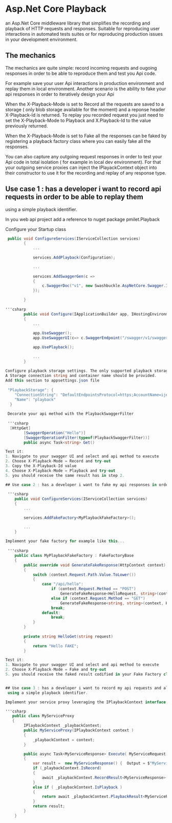 # Asp.Net Core Playback
an Asp.Net Core middleware library that simplifies the recording and playback of HTTP requests and responses. Suitable for reproducing user interactions in automated tests suites or for reproducing production issues in your development environment.

## The mechanics
The mechanics are quite simple: record incoming requests and ougoing responses in order to be able to reproduce them and test you Api code. 

For example save your user Api interactions in production environment and replay them in local environment.
Another scenario is the ability to fake  your api responses in order to iteratively design  your Api  

When the X-Playback-Mode is set to Record all the requests are saved to a storage ( only blob storage available for the moment) and a reponse header X-Playback-Id is returned.
To replay you recorded request you just need to set the X-Playback-Mode to Playback and X.Playback-Id to the value previously returned.

When the X-Playback-Mode is set to Fake all the responses can be faked by registering a playback factory class where you can easily fake all the responses.

You can also capture any outgoing request responses in order to test your Api code in total isolation ( for example in local dev environment). For that your outgoing service proxies can inject the IPlayackContext object into their constructor to use it for the recording and replay of any response type. 

## Use case 1 : has a developer i want to record api requests in order to be able to replay them
 using a simple playback identifier.
 
 In you web api project add a reference to nuget package pmilet.Playback
 
 Configure your Startup class 
 
```csharp
 public void ConfigureServices(IServiceCollection services)
        {
            ...
            
            services.AddPlayback(Configuration);

            ...
            
            services.AddSwaggerGen(c =>
            {
                c.SwaggerDoc("v1", new Swashbuckle.AspNetCore.Swagger.Info { Title = "My API", Version = "v1" });
            });

        }
        
'''csharp        
        public void Configure(IApplicationBuilder app, IHostingEnvironment env, ILoggerFactory loggerFactory)
        {
            ...
            
            app.UseSwagger();
            app.UseSwaggerUI(c=> c.SwaggerEndpoint("/swagger/v1/swagger.json", "My API V1"));

            app.UsePlayback();
      
            ...
        }
        
Configure playback storage settings. The only supported playback storage service (for the moment) is Azure Blob Storage.
A Storage connection string and container name should be provided.
Add this section to appsettings.json file
 
 "PlaybackStorage": {
    "ConnectionString": "DefaultEndpointsProtocol=https;AccountName=ijewels;AccountKey=gB0hTWJoD+QZ4Wmipn1cZjt9vKqZJ9bABy7z/zDBDT3Dgojr2sMzRgGDW/sGa5CG//Ah4O7saJClGSWH/7VgIg==;EndpointSuffix=core.windows.net",
    "Name": "playback"
  }
  
 Decorate your api method with the PlaybackSwaggerFilter
 
 '''csharp
  [HttpGet]
        [SwaggerOperation("Hello")]
        [SwaggerOperationFilter(typeof(PlaybackSwaggerFilter))]
        public async Task<string> Get()

Test it:
1. Navigate to your swagger UI and select and api method to execute
2. Choose X-Playback-Mode = Record and try-out
3. Copy the X-Playback-Id value
4. Choose X-Playback-Mode = Playback and try-out
5. you should receive the same result has in step 2. 

## Use case 2 : has a developer i want to fake my api responses in order to design my api contract quickly.
 
 '''csharp
    public void ConfigureServices(IServiceCollection services)
    {
        ...

        services.AddFakeFactory<MyPlaybackFakeFactory>();

        ...
    }
        
Implement your fake factory for example like this...
       
 '''csharp
    public class MyPlaybackFakeFactory : FakeFactoryBase
    {
        public override void GenerateFakeResponse(HttpContext context)
        {
            switch (context.Request.Path.Value.ToLower())
            {
                case "/api/hello":
                    if (context.Request.Method == "POST")
                        GenerateFakeResponse<HelloRequest, string>(context, HelloPost);
                    else if (context.Request.Method == "GET")
                        GenerateFakeResponse<string, string>(context, HelloGet);
                    break;
                default:
                    break;
            }
        }
       
        private string HelloGet(string request)
        {
            return "Hello FAKE";
        }

Test it:
1. Navigate to your swagger UI and select and api method to execute
2. Choose X-Playback-Mode = Fake and try-out
5. you should receive the faked result codified in your Fake Factory class. 


## Use case 3 : has a developer i want to record my api requests and also the outgoing responses in order to be able to replay them
 using a simple playback identifier.

Implement your service proxy leveraging the IPlaybackContext interface to record and replay your service outgoing responses:

'''csharp
   public class MyServiceProxy
   {
        IPlaybackContext _playbackContext;
        public MyServiceProxy(IPlaybackContext context )
        {
            _playbackContext = context;
        }

        public async Task<MyServiceResponse> Execute( MyServiceRequest command)
        {
            var result =  new MyServiceResponse() {  Output = $"MyService received input: {command.Input}" };
            if (_playbackContext.IsRecord)
            {
                await _playbackContext.RecordResult<MyServiceResponse>(result);
            }
            else if ( _playbackContext.IsPlayback )
            {
                return await _playbackContext.PlaybackResult<MyServiceResponse>();
            }
            return result;
        }
    }
